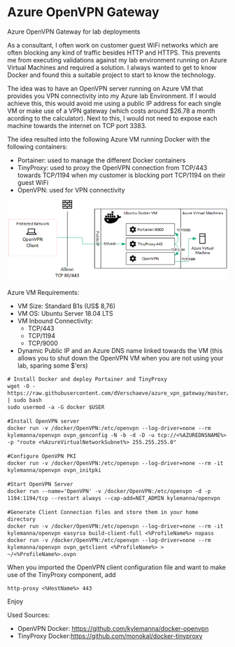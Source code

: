  # Azure OpenVPN Gateway
Azure OpenVPN Gateway for lab deployments

As a consultant, I often work on customer guest WiFi networks which are often blocking any kind of traffic besides HTTP and HTTPS. This prevents me from executing validations against my lab environment running on Azure Virtual Machines and required a solution. I always wanted to get to know Docker and found this a suitable project to start to know the technology.

The idea was to have an OpenVPN server running on Azure VM that provides you VPN connectivity into my Azure lab Environment. If I would achieve this, this would avoid me using a public IP address for each single VM or make use of a VPN gateway (which costs around $26.78 a month acording to the calculator). Next to this, I would not need to expose each machine towards the internet on TCP port 3383.

The idea resulted into the following Azure VM running Docker with the following containers:
  - Portainer: used to manage the different Docker containers
  - TinyProxy: used to proxy the OpenVPN connection from TCP/443 towards TCP/1194 when my customer is blocking port TCP/1194 on their guest WiFi
  - OpenVPN: used for VPN connectivity

![Alt text](images/Image.png?raw=true "Overview")

Azure VM Requirements:
  - VM Size: Standard B1s (US$ 8,76)
  - VM OS: Ubuntu Server 18.04 LTS
  - VM Inbound Connectivity:
    - TCP/443
    - TCP/1194
    - TCP/9000
  - Dynamic Public IP and an Azure DNS name linked towards the VM (this allows you to shut down the OpenVPN VM when you are not using your lab, sparing some $'ers)

```
# Install Docker and deploy Portainer and TinyProxy
wget -O - https://raw.githubusercontent.com/dVerschaeve/azure_vpn_gateway/master/build.sh | sudo bash
sudo usermod -a -G docker $USER

#Install OpenVPN server
docker run -v /docker/OpenVPN:/etc/openvpn --log-driver=none --rm kylemanna/openvpn ovpn_genconfig -N -b -d -D -u tcp://<%AZUREDNSNAME%> -p "route <%AzureVirtualNetworkSubnet%> 255.255.255.0"

#Configure OpenVPN PKI
docker run -v /docker/OpenVPN:/etc/openvpn --log-driver=none --rm -it kylemanna/openvpn ovpn_initpki

#Start OpenVPN Server
docker run --name='OpenVPN' -v /docker/OpenVPN:/etc/openvpn -d -p 1194:1194/tcp --restart always --cap-add=NET_ADMIN kylemanna/openvpn

#Generate Client Connection files and store them in your home directory
docker run -v /docker/OpenVPN:/etc/openvpn --log-driver=none --rm -it kylemanna/openvpn easyrsa build-client-full <%ProfileName%> nopass
docker run -v /docker/OpenVPN:/etc/openvpn --log-driver=none --rm kylemanna/openvpn ovpn_getclient <%ProfileName%> > ~/<%ProfileName%>.ovpn
```

When you imported the OpenVPN client configuration file and want to make use of the TinyProxy component, add
```
http-proxy <%HostName%> 443
```
Enjoy

Used Sources:
- OpenVPN Docker: https://github.com/kylemanna/docker-openvpn
- TinyProxy Docker:https://github.com/monokal/docker-tinyproxy
